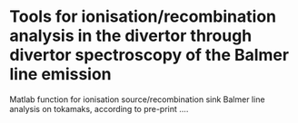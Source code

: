 # Tools for ionisation/recombination analysis in the divertor through divertor spectroscopy of the Balmer line emission

Matlab function for ionisation source/recombination sink Balmer line analysis on tokamaks, according to pre-print ....
